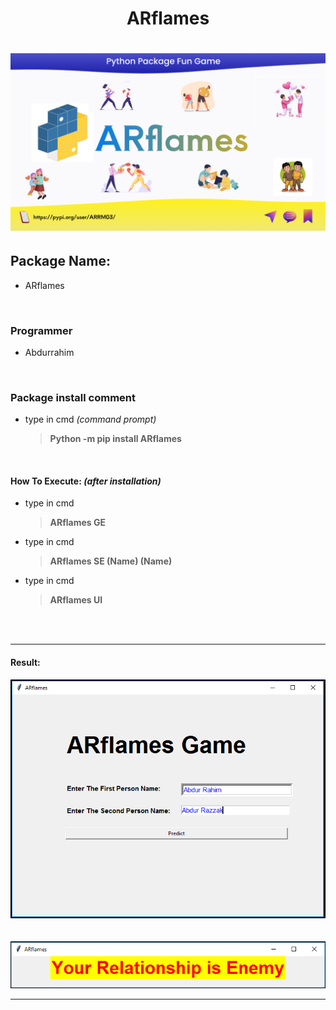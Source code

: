 <h1><center><b>ARflames</b></center><h1>

<img title="ARflames Fun" alt="Poster" src="https://raw.githubusercontent.com/ARRahim7418/Python-Packages/main/ARflames/ARflames/static/Poster.png">

## Package Name:
- ARflames

</br>


### Programmer 
- Abdurrahim


</br>


### Package install comment

- type in cmd  <i>(command prompt)</i>

   > <b>Python -m pip install ARflames</b>

</br>


#### How To Execute: <i>(after installation)</i>

- type in cmd 

   > <b>ARflames GE</b>

- type in cmd 

   > <b>ARflames SE (Name) (Name)</b>

- type in cmd

   > <b>ARflames UI</b>

</br>
</br>

---

#### Result:
<center>
<img title="ARflames Fun" alt="Poster" src="https://raw.githubusercontent.com/ARRahim7418/Python-Packages/main/ARflames/ARflames/static/GUI.PNG">
<br>
<br>
<br>
<img title="ARflames Fun" alt="Poster" src="https://raw.githubusercontent.com/ARRahim7418/Python-Packages/main/ARflames/ARflames/static/Result.PNG">

---
